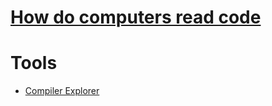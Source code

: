 # [How do computers read code](https://www.youtube.com/watch?v=QXjU9qTsYCc)

# Tools
- [Compiler Explorer](https://godbolt.org/)
